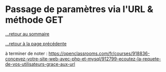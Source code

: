 # Passage de paramètres via l'URL & méthode GET

[...retour au sommaire](../intro.md)

[...retour à la page précédente](./blocs.md)

à terminer de noter : https://openclassrooms.com/fr/courses/918836-concevez-votre-site-web-avec-php-et-mysql/912799-ecoutez-la-requete-de-vos-utilisateurs-grace-aux-url

